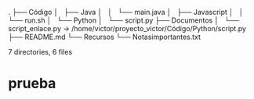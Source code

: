 .
├── Código
│   ├── Java
│   │   └── main.java
│   ├── Javascript
│   │   └── run.sh
│   └── Python
│       └── script.py
├── Documentos
│   └── script_enlace.py -> /home/victor/proyecto_victor/Código/Python/script.py
├── README.md
└── Recursos
    └── Notasimportantes.txt

7 directories, 6 files
# prueba
